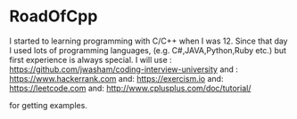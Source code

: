 # RoadOfCpp
I started to learning programming with C/C++ when I was 12.
Since that day I used lots of programming languages, (e.g. C#,JAVA,Python,Ruby etc.) but first experience is always special.
I will use : https://github.com/jwasham/coding-interview-university
and : https://www.hackerrank.com 
and: https://exercism.io 
and: https://leetcode.com
and: http://www.cplusplus.com/doc/tutorial/

for getting examples.
